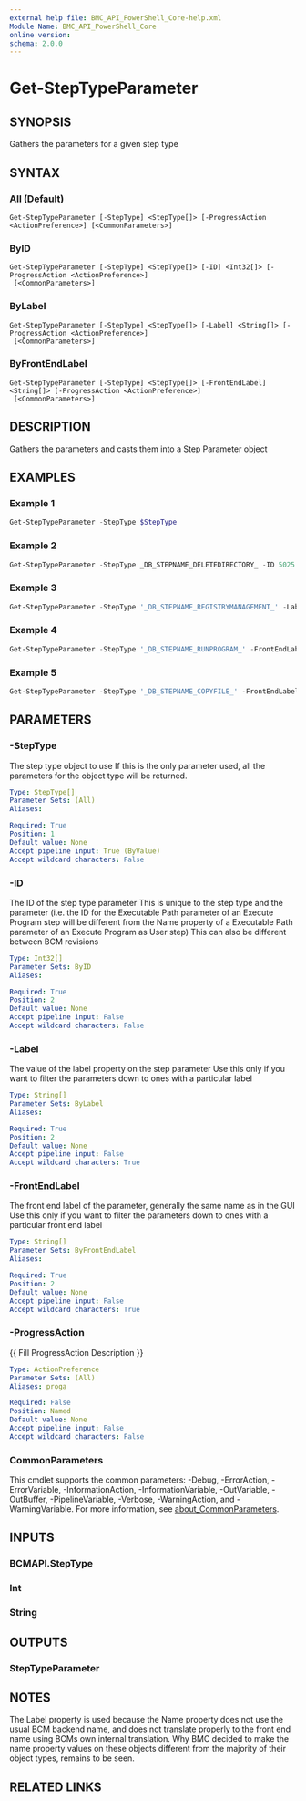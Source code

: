 ```yaml
---
external help file: BMC_API_PowerShell_Core-help.xml
Module Name: BMC_API_PowerShell_Core
online version:
schema: 2.0.0
---
```


# Get-StepTypeParameter

## SYNOPSIS

Gathers the parameters for a given step type

## SYNTAX

### All (Default)

```text
Get-StepTypeParameter [-StepType] <StepType[]> [-ProgressAction <ActionPreference>] [<CommonParameters>]
```

### ByID

```text
Get-StepTypeParameter [-StepType] <StepType[]> [-ID] <Int32[]> [-ProgressAction <ActionPreference>]
 [<CommonParameters>]
```

### ByLabel

```text
Get-StepTypeParameter [-StepType] <StepType[]> [-Label] <String[]> [-ProgressAction <ActionPreference>]
 [<CommonParameters>]
```

### ByFrontEndLabel

```text
Get-StepTypeParameter [-StepType] <StepType[]> [-FrontEndLabel] <String[]> [-ProgressAction <ActionPreference>]
 [<CommonParameters>]
```

## DESCRIPTION

Gathers the parameters and casts them into a Step Parameter object

## EXAMPLES

### Example 1

```PowerShell
Get-StepTypeParameter -StepType $StepType
```

### Example 2

```PowerShell
Get-StepTypeParameter -StepType _DB_STEPNAME_DELETEDIRECTORY_ -ID 5025
```

### Example 3

```PowerShell
Get-StepTypeParameter -StepType '_DB_STEPNAME_REGISTRYMANAGEMENT_' -Label '_DB_STEPPARAM_REGISTRYKEY_'
```

### Example 4

```PowerShell
Get-StepTypeParameter -StepType '_DB_STEPNAME_RUNPROGRAM_' -FrontEndLabel 'Executable Path'
```

### Example 5

```PowerShell
Get-StepTypeParameter -StepType '_DB_STEPNAME_COPYFILE_' -FrontEndLabel '*Path*'
```

## PARAMETERS

### -StepType

The step type object to use
If this is the only parameter used, all the parameters for the object type will be returned.

```yaml
Type: StepType[]
Parameter Sets: (All)
Aliases:

Required: True
Position: 1
Default value: None
Accept pipeline input: True (ByValue)
Accept wildcard characters: False
```

### -ID

The ID of the step type parameter
This is unique to the step type and the parameter (i.e.
the ID for the Executable Path parameter of an Execute Program step will be different from the Name property of a Executable Path parameter of an Execute Program as User step)
This can also be different between BCM revisions

```yaml
Type: Int32[]
Parameter Sets: ByID
Aliases:

Required: True
Position: 2
Default value: None
Accept pipeline input: False
Accept wildcard characters: False
```

### -Label

The value of the label property on the step parameter
Use this only if you want to filter the parameters down to ones with a particular label

```yaml
Type: String[]
Parameter Sets: ByLabel
Aliases:

Required: True
Position: 2
Default value: None
Accept pipeline input: False
Accept wildcard characters: True
```

### -FrontEndLabel

The front end label of the parameter, generally the same name as in the GUI
Use this only if you want to filter the parameters down to ones with a particular front end label

```yaml
Type: String[]
Parameter Sets: ByFrontEndLabel
Aliases:

Required: True
Position: 2
Default value: None
Accept pipeline input: False
Accept wildcard characters: True
```

### -ProgressAction

{{ Fill ProgressAction Description }}

```yaml
Type: ActionPreference
Parameter Sets: (All)
Aliases: proga

Required: False
Position: Named
Default value: None
Accept pipeline input: False
Accept wildcard characters: False
```

### CommonParameters

This cmdlet supports the common parameters: -Debug, -ErrorAction, -ErrorVariable, -InformationAction, -InformationVariable, -OutVariable, -OutBuffer, -PipelineVariable, -Verbose, -WarningAction, and -WarningVariable. For more information, see [about_CommonParameters](http://go.microsoft.com/fwlink/?LinkID=113216).

## INPUTS

### BCMAPI.StepType

### Int

### String

## OUTPUTS

### StepTypeParameter

## NOTES

The Label property is used because the Name property does not use the usual BCM backend name, and does not translate properly to the front end name using BCMs own internal translation.
Why BMC decided to make the name property values on these objects different from the majority of their object types, remains to be seen.

## RELATED LINKS
